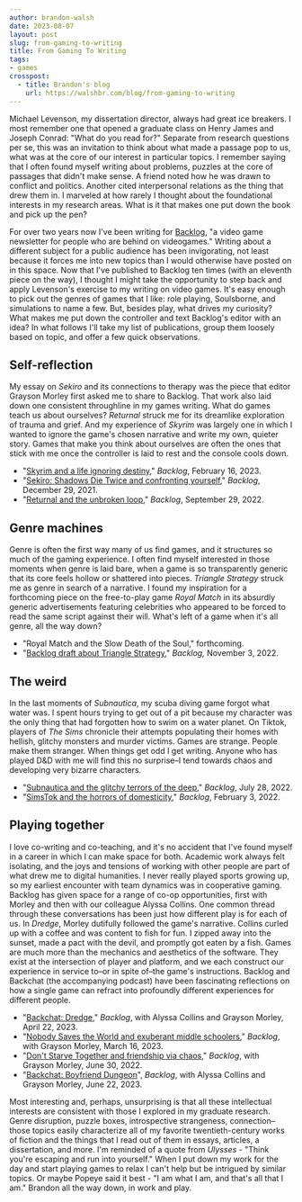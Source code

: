 ```yaml
---
author: brandon-walsh
date: 2023-08-07
layout: post
slug: from-gaming-to-writing
title: From Gaming To Writing
tags:
- games
crosspost:
  - title: Brandon's blog
    url: https://walshbr.com/blog/from-gaming-to-writing
---
```

Michael Levenson, my dissertation director, always had great ice breakers. I most remember one that opened a graduate class on Henry James and Joseph Conrad: "What do you read for?" Separate from research questions per se, this was an invitation to think about what made a passage pop to us, what was at the core of our interest in particular topics. I remember saying that I often found myself writing about problems, puzzles at the core of passages that didn't make sense. A friend noted how he was drawn to conflict and politics. Another cited interpersonal relations as the thing that drew them in. I marveled at how rarely I thought about the foundational interests in my research areas. What is it that makes one put down the book and pick up the pen?

For over two years now I've been writing for [Backlog](https://www.backlogmag.com/), "a video game newsletter for people who are behind on videogames." Writing about a different subject for a public audience has been invigorating, not least because it forces me into new topics than I would otherwise have posted on in this space. Now that I've published to Backlog ten times (with an eleventh piece on the way), I thought I might take the opportunity to step back and apply Levenson's exercise to my writing on video games. It's easy enough to pick out the genres of games that I like: role playing, Soulsborne, and simulations to name a few. But, besides play, what drives my curiosity? What makes me put down the controller and text Backlog's editor with an idea? In what follows I'll take my list of publications, group them loosely based on topic, and offer a few quick observations. 

## Self-reflection

My essay on *Sekiro* and its connections to therapy was the piece that editor Grayson Morley first asked me to share to Backlog. That work also laid down one consistent throughline in my games writing. What do games teach us about ourselves? *Returnal* struck me for its dreamlike exploration of trauma and grief. And my experience of *Skyrim* was largely one in which I wanted to ignore the game's chosen narrative and write my own, quieter story. Games that make you think about ourselves are often the ones that stick with me once the controller is laid to rest and the console cools down.

* "[Skyrim and a life ignoring destiny](https://www.backlogmag.com/p/skyrim-and-a-life-ignoring-destiny)," *Backlog*, February 16, 2023.
* "[Sekiro: Shadows Die Twice and confronting yourself](https://www.backlogmag.com/p/sekiro-shadows-die-twice-and-confronting)," *Backlog*, December 29, 2021.
* "[Returnal and the unbroken loop](https://www.backlogmag.com/p/returnal-and-the-unbroken-loop)," *Backlog*, September 29, 2022.

## Genre machines

Genre is often the first way many of us find games, and it structures so much of the gaming experience. I often find myself interested in those moments when genre is laid bare, when a game is so transparently generic that its core feels hollow or shattered into pieces.  *Triangle Strategy* struck me as genre in search of a narrative. I found my inspiration for a forthcoming piece on the free-to-play game *Royal Match* in its absurdly generic advertisements featuring celebrities who appeared to be forced to read the same script against their will. What's left of a game when it's all genre, all the way down?

* "Royal Match and the Slow Death of the Soul," forthcoming.
* "[Backlog draft about Triangle Strategy](https://www.backlogmag.com/p/backlog-draft-about-triangle-strategy)," *Backlog,* November 3, 2022.

## The weird

In the last moments of *Subnautica*, my scuba diving game forgot what water was. I spent hours trying to get out of a pit because my character was the only thing that had forgotten how to swim on a water planet. On Tiktok, players of *The Sims* chronicle their attempts populating their homes with hellish, glitchy monsters and murder victims. Games are strange. People make them stranger. When things get odd I get writing. Anyone who has played D&D with me will find this no surprise–I tend towards chaos and developing very bizarre characters. 

* "[Subnautica and the glitchy terrors of the deep](https://www.backlogmag.com/p/subnautica-and-the-glitchy-terrors)," *Backlog*, July 28, 2022.
* "[SimsTok and the horrors of domesticity](https://www.backlogmag.com/p/simstok-and-the-horrors-of-domesticity)," *Backlog*, February 3, 2022.

## Playing together

I love co-writing and co-teaching, and it's no accident that I've found myself in a career in which I can make space for both. Academic work always felt isolating, and the joys and tensions of working with other people are part of what drew me to digital humanities. I never really played sports growing up, so my earliest encounter with team dynamics was in cooperative gaming. Backlog has given space for a range of co-op opportunities, first with Morley and then with our colleague Alyssa Collins. One common thread through these conversations has been just how different play is for each of us. In *Dredge*, Morley dutifully followed the game's narrative. Collins curled up with a coffee and was content to fish for fun. I zipped away into the sunset, made a pact with the devil, and promptly got eaten by a fish. Games are much more than the mechanics and aesthetics of the software. They exist at the intersection of player and platform, and we each construct our experience in service to–or in spite of–the game's instructions. Backlog and Backchat (the accompanying podcast) have been fascinating reflections on how a single game can refract into profoundly different experiences for different people.

* "[Backchat: Dredge](https://www.backlogmag.com/p/backchat-dredge#details)," *Backlog*, with Alyssa Collins and Grayson Morley, April 22, 2023.
* "[Nobody Saves the World and exuberant middle schoolers](https://www.backlogmag.com/p/nobody-saves-the-world-and-exuberant)," *Backlog*, with Grayson Morley, March 16, 2023.
* "[Don't Starve Together and friendship via chaos](https://www.backlogmag.com/p/dont-starve-together-and-friendship)," *Backlog*, with Grayson Morley, June 30, 2022.
* "[Backchat: Boyfriend Dungeon](https://www.backlogmag.com/p/backchat-boyfriend-dungeon#details)", *Backlog*, with Alyssa Collins and Grayson Morley, June 22, 2023.

Most interesting and, perhaps, unsurprising is that all these intellectual interests are consistent with those I explored in my graduate research. Genre disruption, puzzle boxes, introspective strangeness, connection–those topics easily characterize all of my favorite twentieth-century works of fiction and the things that I read out of them in essays, articles, a dissertation, and more. I'm reminded of a quote from *Ulysses* - "Think you're escaping and run into yourself." When I put down my work for the day and start playing games to relax I can't help but be intrigued by similar topics. Or maybe Popeye said it best - "I am what I am, and that's all that I am." Brandon all the way down, in work and play.